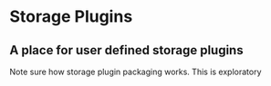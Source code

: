 # Storage Plugins
A place for user defined storage plugins
---
Note sure how storage plugin packaging works. This is exploratory
